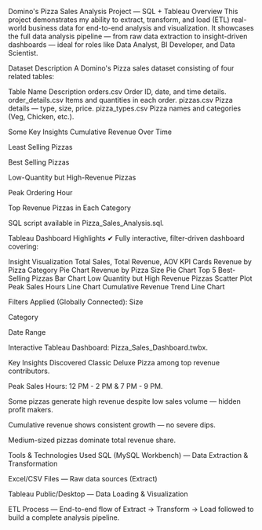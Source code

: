 Domino's Pizza Sales Analysis Project — SQL + Tableau
Overview
This project demonstrates my ability to extract, transform, and load (ETL) real-world business data for end-to-end analysis and visualization. It showcases the full data analysis pipeline — from raw data extraction to insight-driven dashboards — ideal for roles like Data Analyst, BI Developer, and Data Scientist.

Dataset Description
A Domino's Pizza sales dataset consisting of four related tables:

Table Name	Description
orders.csv	Order ID, date, and time details.
order_details.csv	Items and quantities in each order.
pizzas.csv	Pizza details — type, size, price.
pizza_types.csv	Pizza names and categories (Veg, Chicken, etc.).

Some Key Insights
Cumulative Revenue Over Time

Least Selling Pizzas

Best Selling Pizzas

Low-Quantity but High-Revenue Pizzas

Peak Ordering Hour

Top Revenue Pizzas in Each Category

SQL script available in Pizza_Sales_Analysis.sql.

Tableau Dashboard Highlights
✔ Fully interactive, filter-driven dashboard covering:

Insight	Visualization
Total Sales, Total Revenue, AOV	KPI Cards
Revenue by Pizza Category	Pie Chart
Revenue by Pizza Size	Pie Chart
Top 5 Best-Selling Pizzas	Bar Chart
Low Quantity but High Revenue Pizzas	Scatter Plot
Peak Sales Hours	Line Chart
Cumulative Revenue Trend	Line Chart

Filters Applied (Globally Connected):
Size

Category

Date Range

Interactive Tableau Dashboard: Pizza_Sales_Dashboard.twbx.

Key Insights Discovered
Classic Deluxe Pizza among top revenue contributors.

Peak Sales Hours: 12 PM - 2 PM & 7 PM - 9 PM.

Some pizzas generate high revenue despite low sales volume — hidden profit makers.

Cumulative revenue shows consistent growth — no severe dips.

Medium-sized pizzas dominate total revenue share.

Tools & Technologies Used
SQL (MySQL Workbench) — Data Extraction & Transformation

Excel/CSV Files — Raw data sources (Extract)

Tableau Public/Desktop — Data Loading & Visualization

ETL Process — End-to-end flow of Extract → Transform → Load followed to build a complete analysis pipeline.

